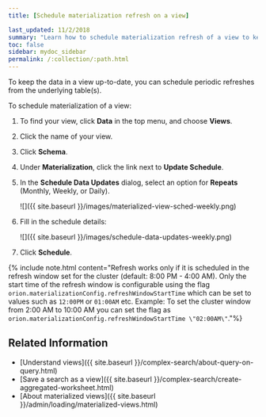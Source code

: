 ```yaml
---
title: [Schedule materialization refresh on a view]

last_updated: 11/2/2018
summary: "Learn how to schedule materialization refresh of a view to keep it in sync with the data that makes it up."
toc: false
sidebar: mydoc_sidebar
permalink: /:collection/:path.html
---
```


To keep the data in a view up-to-date, you can schedule periodic refreshes from the underlying table(s).

To schedule materialization of a view:

1. To find your view, click **Data** in the top menu, and choose **Views**.

2. Click the name of your view.

3. Click **Schema**.

4. Under **Materialization**, click the link next to **Update Schedule**.

5. In the **Schedule Data Updates** dialog, select an option for **Repeats** (Monthly, Weekly, or Daily).

   ![]({{ site.baseurl }}/images/materialized-view-sched-weekly.png)

6. Fill in the schedule details:

   ![]({{ site.baseurl }}/images/schedule-data-updates-weekly.png)

7. Click **Schedule**.

{% include note.html content="Refresh works only if it is scheduled in the refresh window set for the cluster (default: 8:00 PM - 4:00 AM). Only the start time of the refresh window is configurable using the flag `orion.materializationConfig.refreshWindowStartTime` which can be set to values such as `12:00PM` or `01:00AM` etc. Example: To set the cluster window from 2:00 AM to 10:00 AM you can set the flag as `orion.materializationConfig.refreshWindowStartTime \"02:00AM\"`."%}

## Related Information

-   [Understand views]({{ site.baseurl }}/complex-search/about-query-on-query.html)  
-   [Save a search as a view]({{ site.baseurl }}/complex-search/create-aggregated-worksheet.html)
-   [About materialized views]({{ site.baseurl }}/admin/loading/materialized-views.html)
